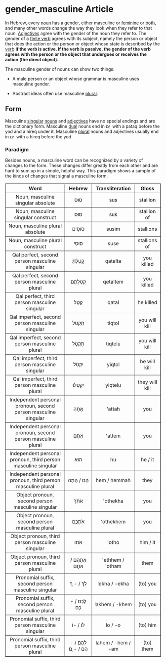 # gender_masculine Article
In Hebrew, every [noun](https://git.door43.org/Door43/en-uhg/src/master/content/noun/02.md) has a gender, either masculine or [feminine](https://git.door43.org/Door43/en-uhg/src/master/content/gender_feminine/02.md) or [both](https://git.door43.org/Door43/en-uhg/src/master/content/gender_both/02.md), and many other words change the way they look when they refer to that noun. [Adjectives](https://git.door43.org/Door43/en-uhg/src/master/content/adjective/02.md) agree with the gender of the noun they refer to. The gender of a [finite verb](https://git.door43.org/Door43/en-uhg/src/master/content/verb/02.md#finite-verbs) agrees with its subject, namely the person or object that does the action or the person or object whose state is described by the [verb](https://git.door43.org/Door43/en-uhg/src/master/content/verb/02.md) **if the verb is active. If the verb is passive, the gender of the verb agrees with the person or the object that undergoes or receives the action (the direct object).**

The masculine gender of nouns can show two things:

* A male person or an object whose grammar is masculine uses masculine gender. 

* Abstract ideas often use masculine [plural](https://git.door43.org/Door43/en-uhg/src/master/content/number_plural/02.md).

## Form
Masculine [singular](https://via.hypothes.is/https://git.door43.org/Door43/en-uhg/src/master/content/number_singular/02.md) [nouns]((https://git.door43.org/Door43/en-uhg/src/master/content/noun/02.md)) and [adjectives]((https://git.door43.org/Door43/en-uhg/src/master/content/adjective/02.md)) have no special endings and are the dictionary form. Masculine [dual](https://git.door43.org/Door43/en-uhg/src/master/content/number_dual/02.md) nouns end in יִִם ַ  with a pataq before the yod and a hireq under it. Masculine [plural](https://git.door43.org/Door43/en-uhg/src/master/content/number_plural/02.md)  nouns and adjectives usually end in ים ִ  with a hireq before the yod. 

### Paradigm
Besides nouns, a masculine word can be recognized by a variety of changes to the form. These changes differ greatly from each other and are hard to sum up in a simple, helpful way. This paradigm shows a sample of the kinds of changes that signal a masculine form.

<table border="1" class="docutils">
<tr class="row-odd"><th>Word</th><th>Hebrew</th><th>Transliteration</th><th>Gloss</th>
</tr>
<tr class="row-even" align="center"><td>Noun, masculine singular absolute</td><td>סוּס</td><td>sus</td><td>stallion</td>
</tr>
<tr class="row-even" align="center"><td>Noun, masculine singular construct</td><td>סוּס</td><td>sus</td><td>stallion of</td>
</tr>
<tr class="row-even" align="center"><td>Noun, masculine plural absolute</td><td>סוּסִים</td><td>susim</td><td>stallions</td>
</tr>
<tr class="row-even" align="center"><td>Noun, masculine plural construct</td><td>סוּסֵי</td><td>suse</td><td>stallions of</td>
</tr>
<tr class="row-even" align="center"><td>Qal perfect, second person masculine singular</td><td>קָטַלְתָּ</td><td>qatalta</td><td>you killed</td>
</tr>
<tr class="row-odd" align="center"><td>Qal perfect, second person masculine plural</td><td>קְטַלְתֶּם</td><td>qetaltem</td><td>you killed</td>
</tr>
<tr class="row-even" align="center"><td>Qal perfect, third person masculine singular</td><td>קָטַל</td><td>qatal</td><td>he killed</td>
</tr>
<tr class="row-odd" align="center"><td>Qal imperfect, second person masculine singular</td><td>תִּקְטֹל</td><td>tiqtol</td><td>you will kill</td>
</tr>
<tr class="row-even" align="center"><td>Qal imperfect, second person masculine plural</td><td>תִּקְטְל</td><td>tiqtelu</td><td>you will kill</td>
</tr>
<tr class="row-odd" align="center"><td>Qal imperfect, third person masculine singular</td><td>יִקְטֹל</td><td>yiqtol</td><td>he will kill</td>
</tr>
<tr class="row-even" align="center"><td>Qal imperfect, third person masculine plural</td><td>יִקְטְלוּ</td><td>yiqtelu</td><td>they will kill</td>
</tr>
<tr class="row-odd" align="center"><td>Independent personal pronoun, second person masculine singular</td><td>אַתָּה</td><td>'attah</td><td>you</td>
</tr>
<tr class="row-even" align="center"><td>Independent personal pronoun, second person masculine plural</td><td>אַתֶּם</td><td>'attem</td><td>you</td>
</tr>
<tr class="row-odd" align="center"><td>Independent personal pronoun, third person masculine singular</td><td>הוּא</td><td>hu</td><td>he / it</td>
</tr>
<tr class="row-even" align="center"><td>Independent personal pronoun, third person masculine plural</td><td>הֵם / הֵמָּה</td><td>hem / hemmah</td><td>they</td>
</tr>
<tr class="row-odd" align="center"><td>Object pronoun, second person masculine singular</td><td>אֹתְךָ</td><td>'othekha</td><td>you</td>
</tr>
<tr class="row-even" align="center"><td>Object pronoun, second person masculine plural</td><td>אֹתְכֶֶם</td><td>'othekhem</td><td>you</td>
</tr>
<tr class="row-odd" align="center"><td>Object pronoun, third person masculine singular</td><td>אֹתוֹ</td><td>'otho</td><td>him / it</td>
</tr>
<tr class="row-even" align="center"><td>Object pronoun, third person masculine plural</td><td>אֶתְהֶם / אֹתָם</td><td>'ethhem / 'otham</td><td>them</td>
</tr>
<tr class="row-odd" align="center"><td>Pronomial suffix, second person masculine singular</td><td>לְךָ / - ְךָ</td><td>lekha / -ekha</td><td>(to) you</td>
</tr>
<tr class="row-even" align="center"><td>Pronomial suffix, second person masculine plural</td><td>לָכֶם / -כֶם</td><td>lakhem / -khem</td><td>(to) you</td>
</tr>
<tr class="row-odd" align="center"><td>Pronomial suffix, third person masculine singular</td><td>לוֹ / -וֹ</td><td>lo / -o</td><td>(to) him</td>
</tr>
<tr class="row-even" align="center"><td>Pronomial suffix, third person masculine plural</td><td>לָהֶם / -הֶם / - ָם</td><td>lahem / -hem / -am</td><td>(to) them</td>
</tr>
</tbody>
</table>
